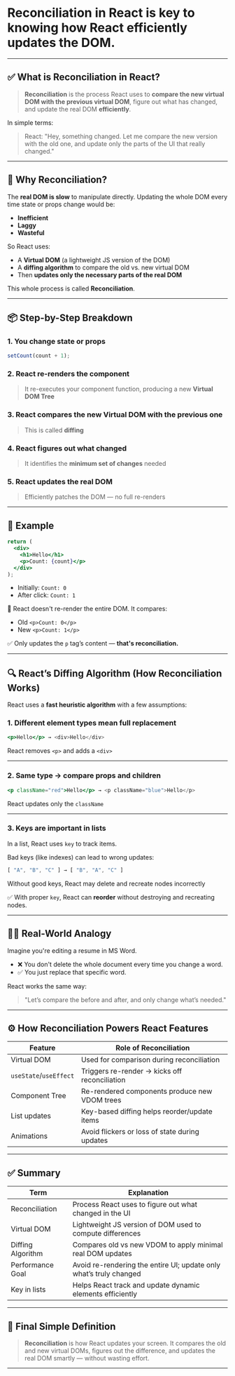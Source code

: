 
# **Reconciliation** in React is key to knowing **how React efficiently updates the DOM**.
---

## ✅ What is Reconciliation in React?

> **Reconciliation** is the process React uses to **compare the new virtual DOM with the previous virtual DOM**, figure out what has changed, and update the real DOM **efficiently**.

In simple terms:

> React: "Hey, something changed. Let me compare the new version with the old one, and update only the parts of the UI that really changed."

---

## 🧠 Why Reconciliation?

The **real DOM is slow** to manipulate directly. Updating the whole DOM every time state or props change would be:

* **Inefficient**
* **Laggy**
* **Wasteful**

So React uses:

* A **Virtual DOM** (a lightweight JS version of the DOM)
* A **diffing algorithm** to compare the old vs. new virtual DOM
* Then **updates only the necessary parts of the real DOM**

This whole process is called **Reconciliation**.

---

## 📦 Step-by-Step Breakdown

### 1. **You change state or props**

```js
setCount(count + 1);
```

### 2. **React re-renders the component**

> It re-executes your component function, producing a new **Virtual DOM Tree**

### 3. **React compares the new Virtual DOM with the previous one**

> This is called **diffing**

### 4. **React figures out what changed**

> It identifies the **minimum set of changes** needed

### 5. **React updates the real DOM**

> Efficiently patches the DOM — no full re-renders

---

## 🧪 Example

```jsx
return (
  <div>
    <h1>Hello</h1>
    <p>Count: {count}</p>
  </div>
);
```

* Initially: `Count: 0`
* After click: `Count: 1`

🧠 React doesn't re-render the entire DOM. It compares:

* Old `<p>Count: 0</p>`
* New `<p>Count: 1</p>`

✅ Only updates the `p` tag’s content — **that's reconciliation.**

---

## 🔍 React’s Diffing Algorithm (How Reconciliation Works)

React uses a **fast heuristic algorithm** with a few assumptions:

### 1. **Different element types mean full replacement**

```jsx
<p>Hello</p> → <div>Hello</div>
```

React removes `<p>` and adds a `<div>`

---

### 2. **Same type → compare props and children**

```jsx
<p className="red">Hello</p> → <p className="blue">Hello</p>
```

React updates only the `className`

---

### 3. **Keys are important in lists**

In a list, React uses `key` to track items.

Bad keys (like indexes) can lead to wrong updates:

```jsx
[ "A", "B", "C" ] → [ "B", "A", "C" ]
```

Without good keys, React may delete and recreate nodes incorrectly

✅ With proper `key`, React can **reorder** without destroying and recreating nodes.

---

## 🧑‍🏫 Real-World Analogy

Imagine you're editing a resume in MS Word.

* ❌ You don't delete the whole document every time you change a word.
* ✅ You just replace that specific word.

React works the same way:

> "Let’s compare the before and after, and only change what’s needed."

---

## ⚙️ How Reconciliation Powers React Features

| Feature                | Role of Reconciliation                         |
| ---------------------- | ---------------------------------------------- |
| Virtual DOM            | Used for comparison during reconciliation      |
| `useState`/`useEffect` | Triggers re-render → kicks off reconciliation  |
| Component Tree         | Re-rendered components produce new VDOM trees  |
| List updates           | Key-based diffing helps reorder/update items   |
| Animations             | Avoid flickers or loss of state during updates |

---

## ✅ Summary

| Term              | Explanation                                                        |
| ----------------- | ------------------------------------------------------------------ |
| Reconciliation    | Process React uses to figure out what changed in the UI            |
| Virtual DOM       | Lightweight JS version of DOM used to compute differences          |
| Diffing Algorithm | Compares old vs new VDOM to apply minimal real DOM updates         |
| Performance Goal  | Avoid re-rendering the entire UI; update only what’s truly changed |
| Key in lists      | Helps React track and update dynamic elements efficiently          |

---

## 🧠 Final Simple Definition

> **Reconciliation** is how React updates your screen.
> It compares the old and new virtual DOMs, figures out the difference, and updates the real DOM smartly — without wasting effort.

---